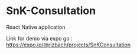 # SnK-Consultation

React Native application

Link for demo via expo go : https://expo.io/@rizbach/projects/SnKConsultation
